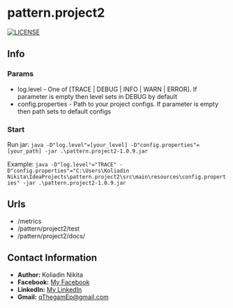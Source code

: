 # pattern.project2

[![LICENSE](https://img.shields.io/badge/LICENSE-Apache%202.0-blue.svg)](LICENSE)

## Info

### Params

* log.level - One of [TRACE | DEBUG | INFO | WARN | ERROR]. If parameter is empty then level sets in DEBUG by default
* config.properties - Path to your project configs. If parameter is empty then path sets to default configs

### Start

Run jar: `java -D"log.level"=[your_level] -D"config.properties"=[your_path] -jar .\pattern.project2-1.0.9.jar`

Example: `java -D"log.level"="TRACE" -D"config.properties"="C:\Users\Koliadin Nikita\IdeaProjects\pattern.project2\src\main\resources\config.properties" -jar .\pattern.project2-1.0.9.jar`

## Urls

* /metrics
* /pattern/project2/test
* /pattern/project2/docs/

## Contact Information
* **Author:** Koliadin Nikita
* **Facebook:** [My Facebook](https://www.facebook.com/koliadin.nikita)
* **LinkedIn:** [My LinkedIn](https://www.linkedin.com/in/nikita-koliadin-b24361174/)
* **Gmail:** qThegamEp@gmail.com
